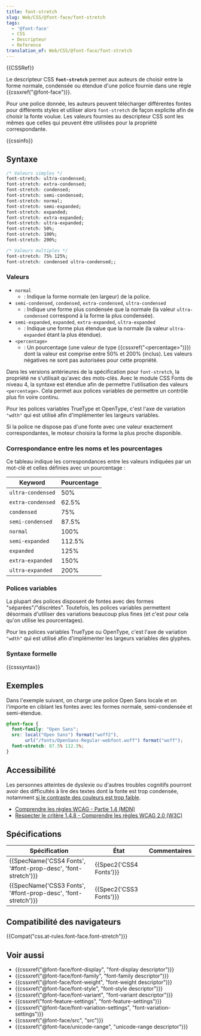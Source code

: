 ```yaml
---
title: font-stretch
slug: Web/CSS/@font-face/font-stretch
tags:
  - '@font-face'
  - CSS
  - Descripteur
  - Reference
translation_of: Web/CSS/@font-face/font-stretch
---
```

{{CSSRef}}

Le descripteur CSS **`font-stretch`** permet aux auteurs de choisir entre la forme normale, condensée ou étendue d'une police fournie dans une règle {{cssxref("@font-face")}}.

Pour une police donnée, les auteurs peuvent télécharger différentes fontes pour différents styles et utiliser alors `font-stretch` de façon explicite afin de choisir la fonte voulue. Les valeurs fournies au descripteur CSS sont les mêmes que celles qui peuvent être utilisées pour la propriété correspondante.

{{cssinfo}}

## Syntaxe

```css
/* Valeurs simples */
font-stretch: ultra-condensed;
font-stretch: extra-condensed;
font-stretch: condensed;
font-stretch: semi-condensed;
font-stretch: normal;
font-stretch: semi-expanded;
font-stretch: expanded;
font-stretch: extra-expanded;
font-stretch: ultra-expanded;
font-stretch: 50%;
font-stretch: 100%;
font-stretch: 200%;

/* Valeurs multiples */
font-stretch: 75% 125%;
font-stretch: condensed ultra-condensed;;
```

### Valeurs

- `normal`
  - : Indique la forme normale (en largeur) de la police.
- `semi-condensed`, `condensed`, `extra-condensed`, `ultra-condensed`
  - : Indique une forme plus condensée que la normale (la valeur `ultra-condensed` correspond à la forme la plus condensée).
- `semi-expanded`, `expanded`, `extra-expanded`, `ultra-expanded`
  - : Indique une forme plus étendue que la normale (la valeur `ultra-expanded` étant la plus étendue).
- `<percentage>`
  - : Un pourcentage (une valeur de type {{cssxref("&lt;percentage&gt;")}}) dont la valeur est comprise entre 50% et 200% (inclus). Les valeurs négatives ne sont pas autorisées pour cette propriété.

Dans les versions antérieures de la spécification pour `font-stretch`, la propriété ne s'utilisait qu'avec des mots-clés. Avec le module CSS Fonts de niveau 4, la syntaxe est étendue afin de permettre l'utilisation des valeurs `<percentage>`. Cela permet aux polices variables de permettre un contrôle plus fin voire continu.

Pour les polices variables TrueType et OpenType, c'est l'axe de variation `"wdth"` qui est utilisé afin d'implémenter les largeurs variables.

Si la police ne dispose pas d'une fonte avec une valeur exactement correspondantes, le moteur choisira la forme la plus proche disponible.

### Correspondance entre les noms et les pourcentages

Ce tableau indique les correspondances entre les valeurs indiquées par un mot-clé et celles définies avec un pourcentage :

<table class="fullwidth-table standard-table">
  <thead>
    <tr>
      <th scope="col">Keyword</th>
      <th scope="col">Pourcentage</th>
    </tr>
  </thead>
  <tbody>
    <tr>
      <td><code>ultra-condensed</code></td>
      <td>50%</td>
    </tr>
    <tr>
      <td><code>extra-condensed</code></td>
      <td>62.5%</td>
    </tr>
    <tr>
      <td><code>condensed</code></td>
      <td>75%</td>
    </tr>
    <tr>
      <td><code>semi-condensed</code></td>
      <td>87.5%</td>
    </tr>
    <tr>
      <td><code>normal</code></td>
      <td>100%</td>
    </tr>
    <tr>
      <td><code>semi-expanded</code></td>
      <td>112.5%</td>
    </tr>
    <tr>
      <td><code>expanded</code></td>
      <td>125%</td>
    </tr>
    <tr>
      <td><code>extra-expanded</code></td>
      <td>150%</td>
    </tr>
    <tr>
      <td><code>ultra-expanded</code></td>
      <td>200%</td>
    </tr>
  </tbody>
</table>

### Polices variables

La plupart des polices disposent de fontes avec des formes "séparées"/"discrètes". Toutefois, les polices variables permettent désormais d'utiliser des variations beaucoup plus fines (et c'est pour cela qu'on utilise les pourcentages).

Pour les polices variables TrueType ou OpenType, c'est l'axe de variation `"wdth"` qui est utilisé afin d'implémenter les largeurs variables des glyphes.

### Syntaxe formelle

{{csssyntax}}

## Exemples

Dans l'exemple suivant, on charge une police Open Sans locale et on l'importe en ciblant les fontes avec les formes normale, semi-condensée et semi-étendue.

```css
@font-face {
  font-family: "Open Sans";
  src: local("Open Sans") format("woff2"),
       url("/fonts/OpenSans-Regular-webfont.woff") format("woff");
  font-stretch: 87.5% 112.5%;
}
```

## Accessibilité

Les personnes atteintes de dyslexie ou d'autres troubles cognitifs pourront avoir des difficultés à lire des textes dont la fonte est trop condensée, notamment [si le contraste des couleurs est trop faible](/en-US/docs/Web/CSS/color#accessibility_concerns).

- [Comprendre les règles WCAG - Partie 1.4 (MDN)](/fr/docs/Web/Accessibility/Understanding_WCAG/Perceivable#guideline_1.4_make_it_easier_for_users_to_see_and_hear_content_including_separating_foreground_from_background)
- [Respecter le critère 1.4.8 - Comprendre les règles WCAG 2.0 (W3C)](https://www.w3.org/TR/UNDERSTANDING-WCAG20/visual-audio-contrast-visual-presentation.html)

## Spécifications

| Spécification                                                                    | État                             | Commentaires |
| -------------------------------------------------------------------------------- | -------------------------------- | ------------ |
| {{SpecName('CSS4 Fonts', '#font-prop-desc', 'font-stretch')}} | {{Spec2('CSS4 Fonts')}} |              |
| {{SpecName('CSS3 Fonts', '#font-prop-desc', 'font-stretch')}} | {{Spec2('CSS3 Fonts')}} |              |

## Compatibilité des navigateurs

{{Compat("css.at-rules.font-face.font-stretch")}}

## Voir aussi

- {{cssxref("@font-face/font-display", "font-display descriptor")}}
- {{cssxref("@font-face/font-family", "font-family descriptor")}}
- {{cssxref("@font-face/font-weight", "font-weight descriptor")}}
- {{cssxref("@font-face/font-style", "font-style descriptor")}}
- {{cssxref("@font-face/font-variant", "font-variant descriptor")}}
- {{cssxref("font-feature-settings", "font-feature-settings")}}
- {{cssxref("@font-face/font-variation-settings", "font-variation-settings")}}
- {{cssxref("@font-face/src", "src")}}
- {{cssxref("@font-face/unicode-range", "unicode-range descriptor")}}
